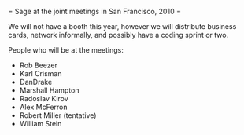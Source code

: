 = Sage at the joint meetings in San Francisco, 2010 =

We will not have a booth this year, however we will distribute business cards, network informally, and possibly have a coding sprint or two.

People who will be at the meetings:

 * Rob Beezer
 * Karl Crisman
 * DanDrake
 * Marshall Hampton
 * Radoslav Kirov
 * Alex McFerron
 * Robert Miller (tentative)
 * William Stein
 
